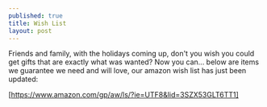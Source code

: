 ```yaml
---
published: true
title: Wish List
layout: post
---
```

Friends and family, with the holidays coming up, don't you wish you could get gifts that are exactly what was wanted? Now you can... below are items we guarantee we need and will love, our amazon wish list has just been updated:

[https://www.amazon.com/gp/aw/ls/?ie=UTF8&lid=3SZX53GLT6TT1]